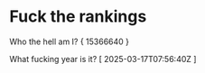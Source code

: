 # Fuck the rankings

Who the hell am I?
{ 15366640 }

What fucking year is it?
[ 2025-03-17T07:56:40Z ]

